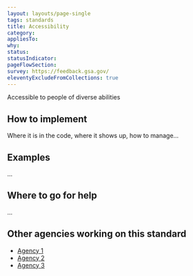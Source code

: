 ```yaml
---
layout: layouts/page-single
tags: standards
title: Accessibility
category:
appliesTo:
why:
status:
statusIndicator:
pageFlowSection:
survey: https://feedback.gsa.gov/
eleventyExcludeFromCollections: true
---
```


Accessible to people of diverse abilities

## How to implement

Where it is in the code, where it shows up, how to manage…

## Examples

...

## Where to go for help

...

## Other agencies working on this standard

- [Agency 1]()
- [Agency 2]()
- [Agency 3]()
